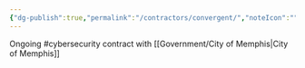 ```yaml
---
{"dg-publish":true,"permalink":"/contractors/convergent/","noteIcon":"","created":"2025-07-07T14:23:44.157-05:00"}
---
```


Ongoing #cybersecurity contract with [[Government/City of Memphis\|City of Memphis]]
